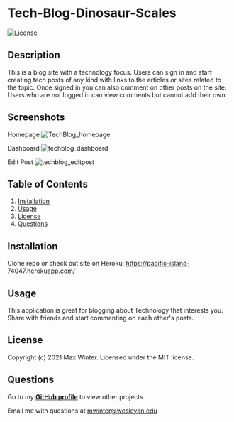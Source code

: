 
  # Tech-Blog-Dinosaur-Scales
  [![License](https://img.shields.io/badge/License-MIT-yellow.svg)](https://opensource.org/licenses/MIT)

  ## Description
  This is a blog site with a technology focus. Users can sign in and start creating tech posts of any kind with links to the articles or sites related to the topic. Once signed in you can also comment on other posts on the site. Users who are not logged in can view comments but cannot add their own.

  ## Screenshots
  Homepage
  ![TechBlog_homepage](https://user-images.githubusercontent.com/90287696/150687840-2c8cfee9-75c1-4a2e-9252-0c6a6ea3ed16.png)

  Dashboard
  ![techblog_dashboard](https://user-images.githubusercontent.com/90287696/150687841-a706758a-271b-4449-8243-ba7f8c7bfa36.png)

  Edit Post
  ![techblog_editpost](https://user-images.githubusercontent.com/90287696/150687839-aebfcece-f518-4657-a497-bb4a6167c2b2.png)


  ## Table of Contents
  1. [Installation](#installation)
  2. [Usage](#usage)
  3. [License](#license)
  4. [Questions](#questions)

  ## Installation
  Clone repo or check out site on Heroku: https://pacific-island-74047.herokuapp.com/

  ## Usage
  This application is great for blogging about Technology that interests you. Share with friends and start commenting on each other's posts.
  
  ## License
  Copyright (c) 2021 Max Winter. Licensed under the MIT license.
  
  ## Questions
  Go to my **[GitHub profile](https://github.com/mwin1201)** to view other projects 
  
  Email me with questions at mwinter@wesleyan.edu
